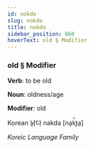 ```yaml
---
id: nokdo
slug: nokdo
title: nokdo
sidebar_position: 660
hoverText: old § Modifier
---
```


### old § Modifier

**Verb**: to be old

**Noun**: oldness/age

**Modifier**: old

Korean 낡다 nakda [na̠k̚t͈a̠]

*Koreic Language Family*